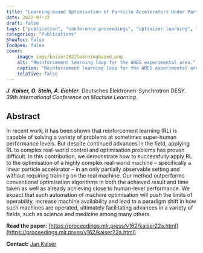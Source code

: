 ```yaml
---
title: "Learning-based Optimisation of Particle Accelerators Under Partial Observability Without Real-World Training"
date: 2022-07-22
draft: false
tags: ["publication", "conference proceedings", "optimizer learning", "desy", "ares"]
categories: "Publications"
ShowToc: false
TocOpen: false
cover:
    image: imgs/kaiser2022learningbased.png
    alt: "Reinforcement learning loop for the ARES experimental area."
    caption: "Reinforcement learning loop for the ARES experimental area."
    relative: false
---
```


_**J. Kaiser, O. Stein, A. Eichler**._ Deutsches Elektronen-Synchrotron DESY. _39th International Conference on Machine Learning._

## Abstract

In recent work, it has been shown that reinforcement learning (RL) is capable of solving a variety of problems at sometimes super-human performance levels. But despite continued advances in the field, applying RL to complex real-world control and optimisation problems has proven difficult. In this contribution, we demonstrate how to successfully apply RL to the optimisation of a highly complex real-world machine – specifically a linear particle accelerator – in an only partially observable setting and without requiring training on the real machine. Our method outperforms conventional optimisation algorithms in both the achieved result and time taken as well as already achieving close to human-level performance. We expect that such automation of machine optimisation will push the limits of operability, increase machine availability and lead to a paradigm shift in how such machines are operated, ultimately facilitating advances in a variety of fields, such as science and medicine among many others.

**Read the paper:** [https://proceedings.mlr.press/v162/kaiser22a.html](https://proceedings.mlr.press/v162/kaiser22a.html)

**Contact:** [Jan Kaiser](mailto:jan.kaiser@desy.de)
